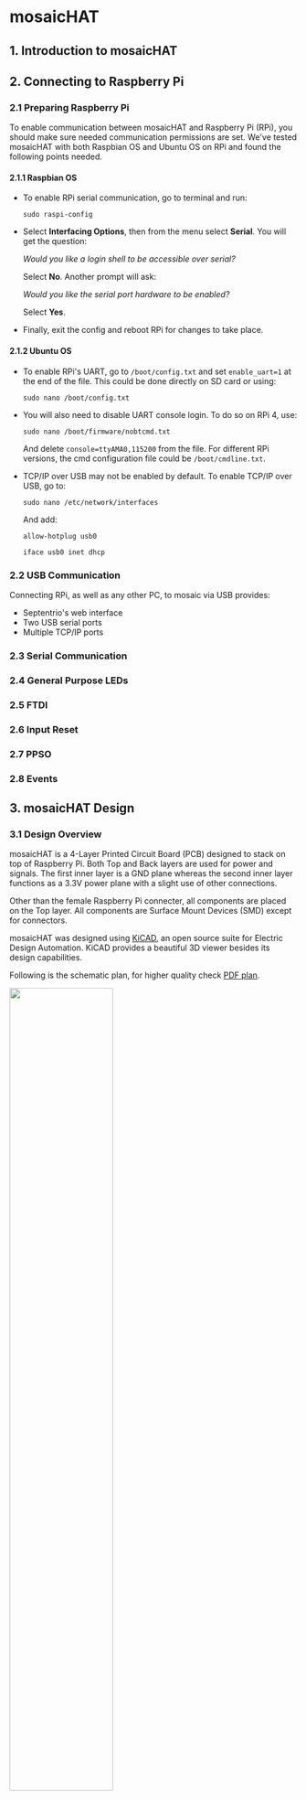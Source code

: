 # mosaicHAT

## 1. Introduction to mosaicHAT

## 2.	Connecting to Raspberry Pi

### 2.1 Preparing Raspberry Pi

To enable communication between mosaicHAT and Raspberry Pi (RPi), you should make sure needed communication permissions are set. We've tested mosaicHAT with both Raspbian OS and Ubuntu OS on RPi and found the following points needed.

#### 2.1.1 Raspbian OS
- To enable RPi serial communication, go to terminal and run:

  `sudo raspi-config`

- Select **Interfacing Options**, then from the menu select **Serial**. You will get the question:

  *Would you like a login shell to be accessible over serial?*

  Select **No**. Another prompt will ask:

  *Would you like the serial port hardware to be enabled?*

  Select **Yes**.

- Finally, exit the config and reboot RPi for changes to take place.

#### 2.1.2 Ubuntu OS

- To enable RPi's UART, go to `/boot/config.txt` and set `enable_uart=1` at the end of the file. This could be done directly on SD card or using:
 
  `sudo nano /boot/config.txt` 

- You will also need to disable UART console login. To do so on RPi 4, use:

  `sudo nano /boot/firmware/nobtcmd.txt` 

  And delete `console=ttyAMA0,115200` from the file. For different RPi versions, the cmd configuration file could be `/boot/cmdline.txt`.

- TCP/IP over USB may not be enabled by default. To enable TCP/IP over USB, go to:

  `sudo nano /etc/network/interfaces`

  And add:
  ```
  allow-hotplug usb0

  iface usb0 inet dhcp
  ```
### 2.2	USB Communication


Connecting RPi, as well as any other PC, to mosaic via USB provides:
- Septentrio's web interface
- Two USB serial ports
- Multiple TCP/IP ports

### 2.3	Serial Communication

### 2.4	General Purpose LEDs

### 2.5	FTDI

### 2.6	Input Reset

### 2.7 PPSO

### 2.8 Events


## 3. mosaicHAT Design
### 3.1 Design Overview
mosaicHAT is a 4-Layer Printed Circuit Board (PCB) designed to stack on top of Raspberry Pi. Both Top and Back layers are used for power and signals. The first inner layer is a GND plane whereas the second inner layer functions as a 3.3V power plane with a slight use of other connections.

Other than the female Raspberry Pi connecter, all components are placed on the Top layer. All components are Surface Mount Devices (SMD) except for connectors.

mosaicHAT was designed using [KiCAD](https://kicad-pcb.org), an open source suite for Electric Design Automation. KiCAD provides a beautiful 3D viewer besides its design capabilities.

Following is the schematic plan, for higher quality check [PDF plan](schematic.pdf).

<img src="doc_resources/schematic_big.PNG" width="60%">


A top 3D view of mosaicHAT showing main components.

<img src="doc_resources/3dplan.PNG" width="60%">

The following sections provide more details on mosaicHAT design.

### 3.2 mosaic Pinout

// to add later

### 3.3 Power Sources

mosaicHAT could be powered by three options; Raspberry Pi, Micro USB and external power pin headers. mosaic module itself runs on 3.3V, thus a voltage regulator is used (LD1117AS33TR). According to its datasheet, the regulator's maximum input is 15V. Raspberry Pi and Micro USB already provide 5V. User should be careful when connecting higher voltage to external power pin headers. Though 5V is preferable, user can input up to 15V only if both VANT and FTDI PWR SRC jumpers are connected to 3.3V. Pin headers of 5V in the jumpers are connected directly to the input source as it's presumed to be 5V.

Schottky diodes (MBRX120LF-TP) are used to insure one-way current direction. Decoupling capacirors (100nF and 10uF) are used according to regulator’s datasheet. Following is the power part of schematic.

<img src="doc_resources/regulator_sch.PNG" width="60%">

<img src="doc_resources/power_brd.png" width="60%">

In the figure above:

1. Regulator's circuit.

2. Raspberrpi power source (5V pins).

3. External power source headers.

4. Micro USB power source.

### 3.4 Antennas

mosaic is a dual-antenna module. It can perfectly function with one antenna, however, connecting a second antenna increases accuracy and enables heading sensing.

Following is the antennas part in schematic.

<img src="doc_resources/ant_sch.PNG" width="60%">
 
#### 3.4.1	First Antenna
The first antenna SMA connector is directly connected to ANT1 pad. ANT1 is ESD-protected within the module and carries DC voltage. The DC voltage of ANT1 is supplied from mosaic's VANT pad. mosaicHAT's user could choose between 3.3V and 5V supply to VANT using 2.00 mm header jumpers.

The nominal input impedance of the RF line is 50 Ohms. Thus, antenna trace should have a characteristic impedance (Zo) of 50 Ohms. Line impedance could be measured by different tools, such as the freeware [Saturn PCB toolkit](https://saturnpcb.com/pcb_toolkit).

<img src="doc_resources/line_impdence.PNG" width="60%">

Right characteristic impedance (45-55 Ohms) could be reached by adjusting the width of RF line (Conductor Width) having PCB specifications fixed. Frequency is set to 1575 MHz as the GPS L1 Frequency. Conductor Hight is the thickness of the dielectric material between Top layer and the next copper layer which depends on manufacturing service and board specifications, in mosaicHAT's case it's 0.36 mm.

Having right characteristic impedance insures reduced reflections in the opposite direction thus higher quality of signals. For uniform lines, characteristic impedance is not dependent on trace length.

It is also important to stich vias every few millimetres around the RF line for good ground coherence. Stitching GND vias help to protect line from interference.

<img src="doc_resources/stiching_vias.PNG" width="60%">

For more details on antennas and interference please refer to mosaic's [Hardware Manual](HWManual.pdf).

Following is the first antenna part of board layout. The center of SMA connector is copper freed to prevent undesired capacitance due to high copper density.

<img src="doc_resources/ant1layout.PNG" width="60%">

// ask about the freq

// check about capacitance

#### 3.4.2	Second Antenna

The second antenna is similar to first antenna except that ANT2 pad in mosaic is not internally ESD-protected and does not carry DC voltage by itself. Wherefore, both protection and DC biasing are needed.

For ESD protection, TVS diode (SESD0402X1BN-0010-098) is used. TVS diode protects the module against sudden removal of the antenna. As any stubs branching out of the RF line could cause undesired reflections, TVS diode shoud be placed exactly on top of the RF trace.

Biasing inductors are used to supply the ANT2 with DC voltage from ANT1 trace. Two inductors, one for each RF line, are used to avoid stubs and provide single tracks for RF signals. The inductor value is best to be around 33 nH with self resonant frequency of 1.4 GHz. A 100 nF bypass capacitor has been placed between inductors to filter out any AC noise.


<img src="doc_resources/ant_board.png" width="60%">

In the figure above:

1. ANT1 RF trace.

2. DC biasing circuit.

3. ANT2 RF trace.

4. VANT source jumper 2.00 mm headers.

5. TVS diode.

// highlight SMA connectors

### 3.5	Raspberry Pi Serial

Serial communication with Raspberry Pi is conducted by connecting COM1 of mosaic to Raspberry Pi UART pins: TX (GPIO 14) and RX (GPIO 15). GPIO 14 is pin 8 on the GPIO header whereas GPIO 15 is pin 10. Raspberry Pi's TX is connected to mosiac's RX1 while RX is connected to mosaic's TX1.

According to the hardware manual, non-zero voltage should not be driven to mosaic's input pads while in standby mode.

<img src="doc_resources/drive_nonzero.PNG" width="100%">

Thus, MosaicRX1 signal has been tri-stated by MODULE_RDY using tri-state buffer (SN74LVC1G126DRLR). 


<img src="doc_resources/serial_sch.PNG" width="80%">

// rename buffer in schematic

### 3.6	Reset Input

### 3.7	Micro USB

To use mosaic as a USB device, the following pins of the module should be connected to a USB connector.

<img src="doc_resources/usb_hwmanual.PNG" width="60%">

A common mode filter with ESD protection for USB 2.0 (ECMF02-2AMX6) is used with USB_DEV_P (D+) and USB_DEV_N (D-) for protection. The filter suppresses the noise of electromagnetic interference (EMI) on high speed differential USB lines.  

<img src="doc_resources/microusb.PNG" width="60%">

As USB uses a differential pair, differential pair impedance (Zdifferential) should be tuned to avoid reflections. Zdifferential needs to be around 90 Ohms. Zdifferential could be calculated using Saturn's PCB toolkit. For mosaicHAT USB, traces width was set to 0.35 mm with 0.15 mm spacing.

<img src="doc_resources/diff_impedence.PNG" width="60%">

Following board figure shows USB parts highlighted. GND vias were stitched around the USB connector and lines to insure good ground coherence. 

<img src="doc_resources/psdboard_usb.png" width="60%">


1. Micro USB connector (Molex 1050170001).

2. Common mode filter.

3. USB D+/D- lines.

4. USB_V.

### 3.8	Events and PPSO

mosaic offers two event inputs which could be used to time tag external events. Both input pads of mosaic, EVENTA and EVENTB, use 1.8V level. For better integration with external applications, a level shifter (SN74AVC4T245PWR) is used to transform signals into 3.3V level.

Pulse Per Second Output (PPSO) is a mosaic clock output. Polarity, frequency and pulse width of PPSO could be configured by **setPPSParameters** command. As PPSO uses 1.8V level as well, same level shifter is used to get 3.3V level signals.

Both EVENTS and PPSO 3.3V levels are connected to 2.54 mm pin headers.

<img src="doc_resources/levelshifter_sch.PNG" width="60%">

Port A tracks 1.8V while port B tracks 3.3V level. Direction could be set for two channels, each provides two connections. (1DIR) is set to low for mosaic input direction while (2DIR) is set to high for output direction. Both (O̅E̅) pins are set to low to enable low impedance state. VCCB is connected to +3.3V while VCCA is connected to +1.8V, which is supplied by 1V8_OUT pin of mosaic. Bypass capacitors are used on power supplies according to datasheet.
 
<img src="doc_resources/psdboard_events.png" width="60%">

1. EVENTS, PPSO and 1V8_OUT vias, connected to level shifter via Back layer.

2. Level shifter.

3. 3.3V level pin headers.


### 3.9	FTDI

Second serial connection to mosaic (COM2) is exposed through 2.54 mm pin headers. The FTDI connection could be used to communicate with other devices through serial (e.g. HC-06 Bluetooth module).

If the device needs mosaicHAT's power, like HC-06, VCC pin of FTDI could be used. 5V or 3.3V could be provided by moving The FTDI PWR SRC jumpers.

<img src="doc_resources/ftdi_sch.PNG" width="80%">

### 3.10	LEDs

mosaicHAT comes with five blue indicator LEDs.

<img src="doc_resources/leds_sch.PNG" width="40%">

<img src="doc_resources/psdboard_leds.png" width="60%">

1. Raspberry Pi's (GPIO 6) which is pin 31 in header, connected to GL1 LED. 

2. Raspberry Pi's (GPIO 26) which is pin 37 in header, connected to GL2 LED. 

3. PPSO 3.3V level, connected to PPS LED.  

4. Trace to mosaic's GPLED pin, connected to PVT LED.  

5. Indicator LEDs, PWR LED is directly connected to 3.3V power plane. 

PPSO clock could be tuned using **setPPSParameters** command. While GPLED default mode is *PVTLED*, it could be configured to work in different modes (*PVTLED*, *DIFFCORLED* and *TRACKLED*) using **setLEDMode** command. Refer to the Hardware Manual for blinking behaviour of each mode. Both General LEDs (GL1 and GL2) could be directly controlled by Raspberry Pi for customized user applications.

### 3.11	Clock Frequency Reference 

mosaic module embeds an internal Temperature Compensated Crystal Oscillator (TCXO) for frequency reference. The module can either use its internal TCXO frequency reference or an external frequency reference. In Mosiachat's case, internal reference is used. Following are  Hardware Manual instructions for using internal TCXO.

<img src="doc_resources/ref_hwmanual.PNG" width="60%">

Layout connections for REF and 2V8.

<img src="doc_resources/REF_2V8_lyo.png" width="60%">



